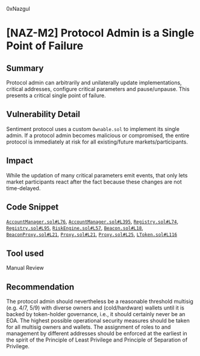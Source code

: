 0xNazgul
# [NAZ-M2] Protocol Admin is a Single Point of Failure

## Summary
Protocol admin can arbitrarily and unilaterally update implementations, critical addresses, configure critical parameters and pause/unpause. This presents a critical single point of failure. 

## Vulnerability Detail
Sentiment protocol uses a custom `Ownable.sol` to implement its single admin. If a protocol admin becomes malicious or compromised, the entire protocol is immediately at risk for all existing/future markets/participants. 

## Impact
While the updation of many critical parameters emit events, that only lets market participants react after the fact because these changes are not time-delayed.

## Code Snippet
[`AccountManager.sol#L76`](https://github.com/sherlock-audit/2022-08-sentiment-0xNazgul/blob/main/protocol/src/core/AccountManager.sol#L76), [`AccountManager.sol#L395`](https://github.com/sherlock-audit/2022-08-sentiment-0xNazgul/blob/main/protocol/src/core/AccountManager.sol#L395), [`Registry.sol#L74`](https://github.com/sherlock-audit/2022-08-sentiment-0xNazgul/blob/main/protocol/src/core/Registry.sol#L74), [`Registry.sol#L95`](https://github.com/sherlock-audit/2022-08-sentiment-0xNazgul/blob/main/protocol/src/core/Registry.sol#L95), [`RiskEngine.sol#L57`](https://github.com/sherlock-audit/2022-08-sentiment-0xNazgul/blob/main/protocol/src/core/RiskEngine.sol#L57), [`Beacon.sol#L18`](https://github.com/sherlock-audit/2022-08-sentiment-0xNazgul/blob/main/protocol/src/proxy/Beacon.sol#L18), [`BeaconProxy.sol#L21`](https://github.com/sherlock-audit/2022-08-sentiment-0xNazgul/blob/main/protocol/src/proxy/BeaconProxy.sol#L21), [`Proxy.sol#L21`](https://github.com/sherlock-audit/2022-08-sentiment-0xNazgul/blob/main/protocol/src/proxy/Proxy.sol#L21), [`Proxy.sol#L25`](https://github.com/sherlock-audit/2022-08-sentiment-0xNazgul/blob/main/protocol/src/proxy/Proxy.sol#L25), [`LToken.sol#L116`](https://github.com/sherlock-audit/2022-08-sentiment-0xNazgul/blob/main/protocol/src/tokens/LToken.sol#L116)

## Tool used
Manual Review

## Recommendation
The protocol admin should nevertheless be a reasonable threshold multisig (e.g. 4/7, 5/9) with diverse owners and (cold/hardware) wallets until it is backed by token-holder governance, i.e., it should certainly never be an EOA. The highest possible operational security measures should be taken for all multisig owners and wallets. The assignment of roles to and management by different addresses should be enforced at the earliest in the spirit of the Principle of Least Privilege and Principle of Separation of Privilege.